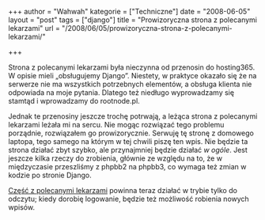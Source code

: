 +++
author = "Wahwah"
kategorie = ["Techniczne"]
date = "2008-06-05"
layout = "post"
tags = ["django"]
title = "Prowizoryczna strona z polecanymi lekarzami"
url = "/2008/06/05/prowizoryczna-strona-z-polecanymi-lekarzami/"

+++

Strona z polecanymi lekarzami była nieczynna od przenosin do hosting365. W opisie mieli „obsługujemy Django”. Niestety, w praktyce okazało się że na serwerze nie ma wszystkich potrzebnych elementów, a obsługa klienta nie odpowiada na moje pytania. Dlatego też niedługo wyprowadzamy się stamtąd i wprowadzamy do rootnode.pl.

Jednak te przenosiny jeszcze trochę potrwają, a leżąca strona z polecanymi lekarzami leżała mi na sercu. Nie mogąc rozwiązać tego problemu porządnie, rozwiązałem go prowizorycznie. Serwuję tę stronę z domowego laptopa, tego samego na którym w tej chwili piszę ten wpis. Nie będzie ta strona działać zbyt szybko, ale przynajmniej będzie działać _w ogóle_. Jest jeszcze kilka rzeczy do zrobienia, głównie ze względu na to, że w międzyczasie przeszliśmy z phpbb2 na phpbb3, co wymaga też zmian w kodzie po stronie Django.

[Część z polecanymi lekarzami][1] powinna teraz działać w trybie tylko do odczytu; kiedy dorobię logowanie, będzie też możliwość robienia nowych wpisów.

 [1]: http://www.atopowe.pl/lekarze/